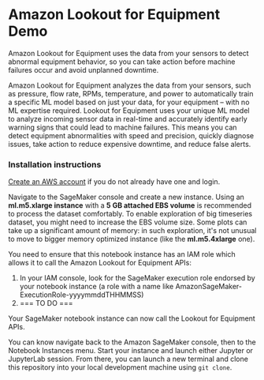 # Amazon Lookout for Equipment Demo
Amazon Lookout for Equipment uses the data from your sensors to detect abnormal equipment behavior, so you can take action before machine failures occur and avoid unplanned downtime.

Amazon Lookout for Equipment analyzes the data from your sensors, such as pressure, flow rate, RPMs, temperature, and power to automatically train a specific ML model based on just your data, for your equipment – with no ML expertise required. Lookout for Equipment uses your unique ML model to analyze incoming sensor data in real-time and accurately identify early warning signs that could lead to machine failures. This means you can detect equipment abnormalities with speed and precision, quickly diagnose issues, take action to reduce expensive downtime, and reduce false alerts.

### Installation instructions
[Create an AWS account](https://portal.aws.amazon.com/gp/aws/developer/registration/index.html) if you do not already have one and login.

Navigate to the SageMaker console and create a new instance. Using an **ml.m5.xlarge instance** with a **5 GB attached EBS volume** is recommended to process the dataset comfortably. To enable exploration of big timeseries dataset, you might need to increase the EBS volume size. Some plots can take up a significant amount of memory: in such exploration, it's not unusual to move to bigger memory optimized instance (like the **ml.m5.4xlarge** one).

You need to ensure that this notebook instance has an IAM role which allows it to call the Amazon Lookout for Equipment APIs:
1. In your IAM console, look for the SageMaker execution role endorsed by your notebook instance (a role with a name like AmazonSageMaker-ExecutionRole-yyyymmddTHHMMSS)
2. === TO DO ===

Your SageMaker notebook instance can now call the Lookout for Equipment APIs.

You can know navigate back to the Amazon SageMaker console, then to the Notebook Instances menu. Start your instance and launch either Jupyter or JupyterLab session. From there, you can launch a new terminal and clone this repository into your local development machine using `git clone`.